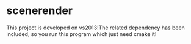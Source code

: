 # scenerender

This project is developed on vs2013!The related dependency has been included, so you run this program which just need cmake it!
